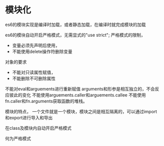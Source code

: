 


# 模块化



es6的模块实现是编译时加载，或者静态加载，在编译时就完成模块的加载


es6的模块自动开启严格模式，无需显式的"use strict";
严格模式的限制，


- 变量必须先声明后使用，
- 不能使用delete操作符删除变量


对象的要求
- 不能对只读属性赋值，
- 不能删除不可删除属性
  
不能对eval和arguements进行重新赋值
arguments和形参是相互独立的，不会反应彼此的变化
不能使用arguements.caller和arguements.callee
不能使用fn.caller和fn.arguments获取函数的堆栈。






模块的特点，
一个文件就是一个模块，模块之间是相互隔离的，可以通过import和export进行导入和导出







在class及模块内自动开启严格模式


何为严格模式



